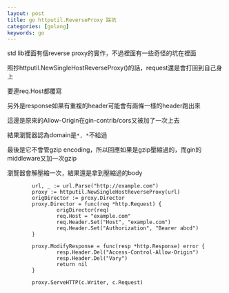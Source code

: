 ```yaml
---
layout: post
title: go httputil.ReverseProxy 踩坑
categories: [golang]
keywords: go
---
```


std lib裡面有個reverse proxy的實作，不過裡面有一些奇怪的坑在裡面

照抄httputil.NewSingleHostReverseProxy()的話，request還是會打回到自己身上

要連req.Host都覆寫

另外是response如果有重複的header可能會有兩條一樣的header跑出來

這邊是原來的Allow-Origin在gin-contrib/cors又被加了一次上去

結果瀏覽器認為domain是`*, *`不給過

最後是它不會管gzip encoding，所以回應如果是gzip壓縮過的，而gin的middleware又加一次gzip

瀏覽器會解壓縮一次，結果還是拿到壓縮過的body

```
        url, _ := url.Parse("http://example.com")
        proxy := httputil.NewSingleHostReverseProxy(url)
        origDirector := proxy.Director
        proxy.Director = func(req *http.Request) {
                origDirector(req)
                req.Host = "example.com"
                req.Header.Set("Host", "example.com")
                req.Header.Set("Authorization", "Bearer abcd")
        }

        proxy.ModifyResponse = func(resp *http.Response) error {
                resp.Header.Del("Access-Control-Allow-Origin")
                resp.Header.Del("Vary")
                return nil
        }

        proxy.ServeHTTP(c.Writer, c.Request)
```
